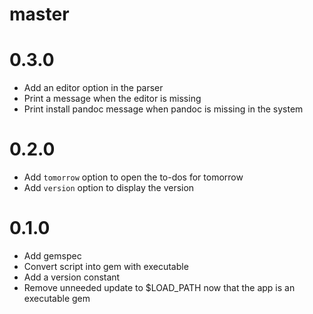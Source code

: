 # master

# 0.3.0

- Add an editor option in the parser
- Print a message when the editor is missing
- Print install pandoc message when pandoc is missing in the system

# 0.2.0

- Add `tomorrow` option to open the to-dos for tomorrow
- Add `version` option to display the version

# 0.1.0

- Add gemspec
- Convert script into gem with executable
- Add a version constant
- Remove unneeded update to $LOAD_PATH now that the app is an executable gem
